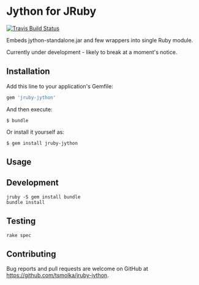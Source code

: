 # Jython for JRuby

[![Travis Build Status](https://travis-ci.org/tsmolka/jruby-jython.svg)](https://travis-ci.org/tsmolka/jruby-jython)

Embeds jython-standalone.jar and few wrappers into single Ruby module.

Currently under development - likely to break at a moment's notice.

## Installation

Add this line to your application's Gemfile:

```ruby
gem 'jruby-jython'
```

And then execute:

    $ bundle

Or install it yourself as:

    $ gem install jruby-jython

## Usage


## Development

```shell
jruby -S gem install bundle
bundle install
```

## Testing

```shell
rake spec
```

## Contributing

Bug reports and pull requests are welcome on GitHub at https://github.com/tsmolka/jruby-jython.
